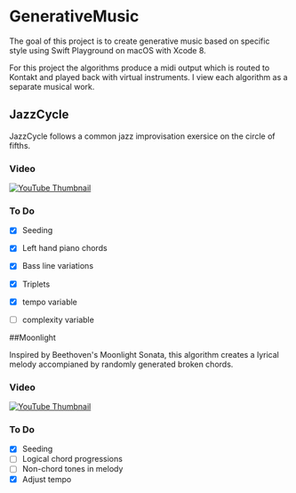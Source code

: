 # GenerativeMusic

The goal of this project is to create generative music based on specific style using Swift Playground on macOS with Xcode 8.

For this project the algorithms produce a midi output which is routed to Kontakt and played back with virtual instruments. I view each algorithm as a separate musical work. 

## JazzCycle

JazzCycle follows a common jazz improvisation exersice on the circle of fifths.

### Video

[![YouTube Thumbnail](http://img.youtube.com/vi/1q921-EMoXw/1.jpg)](https://youtu.be/1q921-EMoXw)

### To Do

- [x] Seeding
- [x] Left hand piano chords
- [x] Bass line variations
- [x] Triplets
- [x] tempo variable
- [ ] complexity variable



##Moonlight

Inspired by Beethoven's Moonlight Sonata, this algorithm creates a lyrical melody accompianed by randomly generated broken chords. 

### Video

[![YouTube Thumbnail](http://img.youtube.com/vi/esRdmKYucIw/1.jpg)](https://youtu.be/esRdmKYucIw)

### To Do

- [x] Seeding
- [ ] Logical chord progressions
- [ ] Non-chord tones in melody
- [x] Adjust tempo

